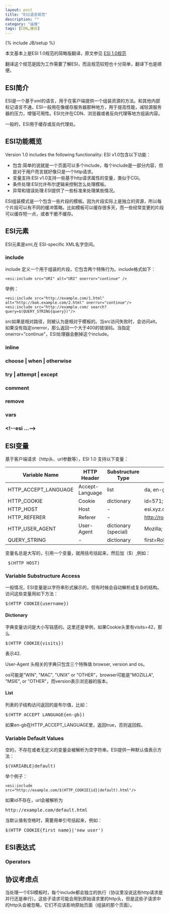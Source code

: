 ```yaml
---
layout: post
title: "ESI语言规范"
description: ""
category: "运维"
tags: [CDN,缓存]
---
```

{% include JB/setup %}

本文基本上是ESI 1.0规范的简略版翻译，原文参见 [ESI 1.0规范](http://www.w3.org/TR/esi-lang)

翻译这个规范是因为工作需要了解ESI，而且规范较短也十分简单，翻译下也是顺便。

## ESI简介

ESI是一个基于xml的语言，用于在客户端提供一个组装资源的方法。和其他内部标记语言不通，ESI一般用在像缓存服务器那种地方，用于提高性能，减轻源服务器的压力，增强可用性。ESI允许在CDN、浏览器或者反向代理等地方组装内容。

一般的，ESI用于缓存或反向代理处。


## ESI功能概览

Version 1.0 includes the following functionality:
ESI v1.0包含以下功能：

* 包含:简单的说就是一个页面可以多个include，每个include是一部分内容，但是对于用户而言就好像只是一个http请求。
* 变量支持:ESI v1.0支持一些基于http请求属性的变量，类似于CGI。
* 条件处理:ESI允许布尔逻辑来控制怎么处理模板。
* 异常和错误处理:ESI提供了一些标准来处理某些情况。

ESI组装模式是一个包含一些片段的模板。因为片段实际上是独立的资源，所以每个片段可以有不同的缓冲策略。比如模板可以缓存很多天，而一些经常变更的片段可以缓存短一点，或者干脆不缓存。


## ESI元素

ESI元素是xml,在 ESI-specific XML名字空间。

### include

include 定义一个用于组装的片段，它包含两个特殊行为。include格式如下：

<?prettify?>
	<esi:include src="URI" alt="URI" onerror="continue" />


举例：

<?prettify?>
	<esi:include src="http://example.com/1.html" alt="http://bak.example.com/2.html" onerror="continue"/>
	<esi:include src="http://example.com/ search?query=$(QUERY_STRING{query})"/>

src如果是相对路径，则被认为是相对于模板的。当src访问失败时，会访问alt。如果没有指定onerror，那么返回一个大于400的错误码。当指定 onerror="continue"，ESI处理器会删掉这个include。




### inline

###  choose | when | otherwise

### try | attempt | except


### comment

### remove

### vars


### \<!--esi ...-->


## ESI变量

基于客户端请求（http头、url参数等），ESI 1.0 支持以下变量：


| Variable Name | HTTP Header | Substructure Type | Example |
| ------------ | ------------- | ------------ | ------------ |
| HTTP_ACCEPT_LANGUAGE | Accept-Language  | list | da, en-gb, en |
| HTTP_COOKIE | Cookie  | dictionary | id=571; visits=42 |
| HTTP_HOST | Host | - | esi.xyz.com |
| HTTP_REFERER | Referer  | - | http://roberts.xyz.com/ |
| HTTP_USER_AGENT | User-Agent  | dictionary (special) | Mozilla; MSIE 5.5 |
| QUERY_STRING | - | dictionary | first=Robin&last=Roberts|

变量名总是大写的，引用一个变量，就用括号括起来，然后加（$）,例如：

<pre class="prettyprint">
 $(HTTP_HOST)
</pre>


### Variable Substructure Access

一般情况，ESI变量是以字符串形式展示的，但有时候会自动解析成复杂的结构。访问这些变量用如下方法：

<pre class="prettyprint">
$(HTTP_COOKIE{username})
</pre>

#### Dictionary

字典变量访问是大小写铭感的。这里还是举例，如果Cookie头里有visits=42，那么

<pre class="prettyprint">
$(HTTP_COOKIE{visits})
</pre>

表示42.

User-Agent 头相关的字典只包含三个特殊值 browser, version and os。

os可能是"WIN", "MAC", "UNIX" or "OTHER"，browser可能是"MOZILLA", "MSIE", or "OTHER"，而version表示浏览器的版本。


#### List

列表的子结构访问返回的是布尔值，比如：

<pre class="prettyprint">
$(HTTP_ACCEPT_LANGUAGE{en-gb})
</pre>

如果en-gb在HTTP_ACCEPT_LANGUAGE里，返回true，否则返回假。


### Variable Default Values

空的，不存在或者无定义的变量会被解析为空字符串。ESI提供一种默认值表示方法：

<pre class="prettyprint">
$(VARIABLE|default)
</pre>

举个例子：

<?prettify?>
	<esi:include src="http://example.com/$(HTTP_COOKIE{id}|default).html"/>


如果id不存在，url会被解析为

<pre class="prettyprint">
http://example.com/default.html
</pre>

当默认值有空格时，需要用单引号括起来，例如：

<pre class="prettyprint">
$(HTTP_COOKIE{first_name}|'new user')
</pre>

## ESI表达式

### Operators

## 协议考虑点

当处理一个ESI模板时，每个include都会独立的执行（协议里没说这些http请求是并行还是串行）。这些子请求可能会用到原始请求里的http头，但是这些子请求中的http头会被忽略，它们不应该影响原始页面（组装的那个页面）。




